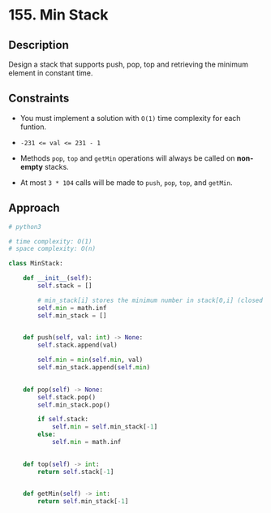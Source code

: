 # 155. Min Stack

## Description

Design a stack that supports push, pop, top and retrieving the minimum element in constant time.

## Constraints

- You must implement a solution with `O(1)` time complexity for each funtion.

- `-231 <= val <= 231 - 1`

- Methods `pop`, `top` and `getMin` operations will always be called on **non-empty** stacks.

- At most `3 * 104` calls will be made to `push`, `pop`, `top`, and `getMin`.

## Approach

```python
# python3

# time complexity: O(1)
# space complexity: O(n)

class MinStack:

    def __init__(self):
        self.stack = []

        # min_stack[i] stores the minimum number in stack[0,i] (closed interval)
        self.min = math.inf
        self.min_stack = []
        

    def push(self, val: int) -> None:
        self.stack.append(val)

        self.min = min(self.min, val)
        self.min_stack.append(self.min)
        

    def pop(self) -> None:
        self.stack.pop()
        self.min_stack.pop()

        if self.stack:
            self.min = self.min_stack[-1]
        else:
            self.min = math.inf
        

    def top(self) -> int:
        return self.stack[-1]
        

    def getMin(self) -> int:
        return self.min_stack[-1]
```